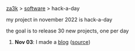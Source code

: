 [za3k](/) > [software](/software) > hack-a-day

my project in november 2022 is hack-a-day

the goal is to release 30 new projects, one per day

1. **Nov 03**: I made a [blog](https://tilde.za3k.com/hackaday/blog) ([source](https://github.com/za3k/day03_blog))
